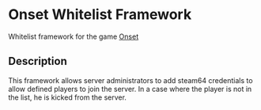 # Onset Whitelist Framework
Whitelist framework for the game [Onset](https://store.steampowered.com/app/1105810/Onset/)

## Description

This framework allows server administrators to add steam64 credentials to allow defined players to join the server. In a case where the player is not in the list, he is kicked from the server.
